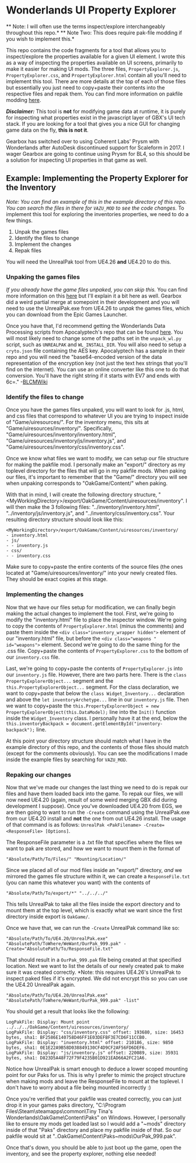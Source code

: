 # Wonderlands UI Property Explorer

\** Note: I will often use the terms inspect/explore interchangeably throughout this repo.*
\** Note Two: This does require pak-file modding if you wish to implement this.*

This repo contains the code fragments for a tool that allows you to inspect/explore the properties available for a given UI element. I wrote this as a way of inspecting the properties available on UI screens, primarily to make it easier for making UI mods. The three files, `PropertyExplorer.js`, `PropertyExplorer.css`, and `PropertyExplorer.html` contain all you'll need to implement this tool. There are more details at the top of each of those files but essentially you just need to copy+paste their contents into the respective files and repak them. You can find more information on pakfile modding [here](https://github.com/BLCM/BLCMods/wiki/Pakfile-Modding).

***Disclaimer:*** This tool is **not** for modifying game data at runtime, it is purely for inspecting what properties exist in the javascript layer of GBX's UI tech stack. If you are looking for a tool that gives you a nice GUI for changing game data on the fly, **this is not it**.

Gearbox has switched over to using Coherent Labs' Prysm with Wonderlands after AutoDesk discontinued support for Scaleform in 2017. I wager Gearbox are going to continue using Prysm for BL4, so this should be a solution for inspecting UI properties in that game as well.

## Example: Implementing the Property Explorer for the Inventory
*Note: You can find an example of this in the example directory of this repo. You can search the files in there for `VAZU_MOD` to see the code changes.*
To implement this tool for exploring the inventories properties, we need to do a few things.
1. Unpak the games files
2. Identify the files to change
3. Implement the changes
4. Repak files

You will need the UnrealPak tool from UE4.26 **and** UE4.20 to do this.

### Unpaking the games files
*If you already have the game files unpaked, you can skip this.*
You can find more information on this [here](https://github.com/BLCM/BLCMods/wiki/Accessing-Borderlands-3-Data) but I'll explain it a bit here as well. Gearbox did a weird partial merge at somepoint in their development and you will need to use the UnrealPak.exe from UE4.26 to *unpak* the games files, which you can download from the Epic Games Launcher. 

Once you have that, I'd recommend getting the Wonderlands Data Processing scripts from Apocalyptech's repo that can be found [here](https://github.com/apocalyptech/wldata/). You will most likely need to change some of the paths set in the `unpack_wl.py` script, such as `UNREALPAK` and `WL_INSTALL_DIR`. You will also need to setup a `cryto.json` file containing the AES key. Apocalyptech has a sample in their repo and you will need the "base64-encoded version of the data representation of the encryption key (not just the text hex strings that you'll find on the internet). You can use an online converter like this one to do that conversion. You'll have the right string if it starts with EV7 and ends with 6c=." \-[BLCMWiki](https://github.com/BLCM/BLCMods/wiki/Accessing-Borderlands-3-Data)
 
### Identify the files to change
Once you have the games files unpaked, you will want to look for .js, html, and css files that correspond to whatever UI you are trying to inspect inside of "Game/uiresources/". For the inventory menu, this sits at "Game/uiresources/inventory/". Specifically, "Game/uiresources/inventory/inventory.html", "Game/uiresources/inventory/js/inventory.js", and "Game/uiresources/inventory/css/inventory.css".

Once we know what files we want to modify, we can setup our file structure for making the pakfile mod. I personally make an "export/" directory as my toplevel directory for the files that will go in my pakfile mods. When paking our files, it's important to remember that the "Game/" directory you will see when unpaking corresponds to "OakGame/Content/" when paking.

With that in mind, I will create the following directory structure, "\<MyWorkingDirectory\>/export/OakGame/Content/uiresources/inventory". I will then make the 3 following files: "../inventory/inventory.html", "../inventory/js/inventory.js", and "../inventory/css/inventory.css". Your resulting directory structure should look like this:
```
<MyWorkingDirectory>/export/OakGame/Content/uiresources/inventory/
- inventory.html
- js/
- - inventory.js
- css/
- - inventory.css
```
Make sure to copy+paste the entire contents of the source files (the ones located at "Game/uiresources/inventory/" into your newly created files. They should be exact copies at this stage.

### Implementing the changes
Now that we have our files setup for modification, we can finally begin making the actual changes to implement the tool. First, we're going to modify the "inventory.html" file to place the inspector window. We're going to copy the contents of `PropertyExplorer.html` (minus the comments) and paste them inside the `<div class="inventory_wrapper hidden">` element of our "inventory.html" file, but before the `<div class="weapons " id="weapons">` element. Second we're going to do the same thing for the .css file. Copy+paste the contents of `PropertyExplorer.css` to the bottom of our `inventory.css` file.

Last, we're going to copy+paste the contents of `PropertyExplorer.js` into our `inventory.js` file. However, there are two parts here. There is the `class PropertyExplorerObject...` segment and the `this.PropertyExplorerObject...` segment. For the class declaration, we want to copy+paste that below the `class Widget_Inventory...` declaration and above the `let inventoryArchetype...` line in our `inventory.js` file. Then we want to copy+paste the `this.PropertyExplorerObject = new PropertyExplorerObject(this.DataModel);` line into the `Init()` function inside the `Widget_Inventory` class. I personally have it at the end, below the `this.inventoryBackpack = document.getElementById("inventory-backpack");` line.

At this point your directory structure should match what I have in the example directory of this repo, and the contents of those files should match (except for the comments obviously). You can see the modifications I made inside the example files by searching for `VAZU_MOD`.

### Repaking our changes
Now that we've made our changes the last thing we need to do is repak our files and have them loaded back into the game. To repak our files, we will now need UE4.20 (again, result of some weird merging GBX did during development I suppose). Once you've downloaded UE4.20 from EGS, we are then going to want to run the `-Create` command using the UnrealPak.exe from our UE4.20 install and **not** the one from out UE4.26 install. The usage of that command is as follows: `UnrealPak <PakFilename> -Create=<ResponseFile> [Options]`.

The ResponseFile parameter is a .txt file that specifies where the files we want to pak are stored, and how we want to mount them in the format of 
```
"Absolute/Path/To/Files/" "Mounting/Location/"
```
Since we placed all of our mod files inside an "export/" directory, *and* we mirrored the games file structure within it, we can create a `ResponseFile.txt` (you can name this whatever you want) with the contents of 
```
"Absolute/Path/To/export/*" "../../../"
```
This tells UnrealPak to take all the files inside the export directory and to mount them at the top level, which is exactly what we want since the first directory inside export is `OakGame/`.

Once we have that, we can run the `-Create` UnrealPak command like so:
```
"Absolute/Path/To/UE4.20/UnrealPak.exe" "AbsolutePath/ToWhere/WeWant/OurPak_999.pak" -Create="AbsolutePath/To/ResponseFile.txt"
```

That should result in a `OurPak_999.pak` file being created at that specified location. Next we want to list the details of our newly created pak to make sure it was created correctly. 
*Note: this requires UE4.26's UnrealPak to inspect paked files if it's encrypted. We did not encrypt this so you can use the UE4.20 UnrealPak again.
```
"Absolute/Path/To/UE4.20/UnrealPak.exe" "AbsolutePath/ToWhere/WeWant/OurPak_999.pak" -list"
```

You should get a result that looks like the following:
```
LogPakFile: Display: Mount point ../../../OakGame/Content/uiresources/inventory/
LogPakFile: Display: "css/inventory.css" offset: 193680, size: 16453 bytes, sha1: BF2586E140758D46FF1E03DEFBF3E7CD6F11CCB0.
LogPakFile: Display: "inventory.html" offset: 210186, size: 9850 bytes, sha1: 0E1E22A9B58D038849130CF4D9CF2AF56FD6DEF6.
LogPakFile: Display: "js/inventory.js" offset: 220089, size: 35931 bytes, sha1: D823D5A48F72F79F4235B01D921EAD66A2FC21A6.
```
Notice how UnrealPak is smart enough to deduce a lower scoped mounting point for our Paks for us. This is why I prefer to mimic the project structure when making mods and leave the ResponseFile to mount at the toplevel. I don't have to worry about a file being mounted incorrectly :)

Once you're verified that your pakfile was created correctly, you can just drop it in your games paks directory, "C:\Program Files\Steam\steamapps\common\Tiny Tina's Wonderlands\OakGame\Content\Paks\" on Windows. However, I personally like to ensure my mods get loaded last so I would add a "~mods\" directory inside of that "Paks\" directory and place my pakfile inside of that. So our pakfile would sit at "..OakGame\Content\Paks\~mods\OurPak_999.pak".

Once that's down, you should be able to just boot up the game, open the inventory, and see the property explorer, nothing else needed!